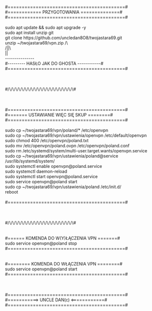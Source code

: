 <br />
#==========================================#<br />
#============ PRZYGOTOWANIA ==============#<br />
#==========================================#<br />
<br />
sudo apt update && sudo apt upgrade -y
<br />
sudo apt install unzip git
<br />
git clone https://github.com/uncledan8O8/twojastara69.git
<br />
unzip ~/twojastara69/vpn.zip
                   /\<br />
                  /||\<br />
                   ||<br />
             ---------------<br />
#--------- HASŁO JAK DO GHOSTA ------------#<br />
#==========================================#<br />
<br />
<br />
<br />
#/\/\/\/\/\/\/\/\/\/\/\/\/\/\/\/\/\/\/\/\/\#<br />
<br />
<br />
<br />
#==========================================#<br />
#======= USTAWIANIE WIĘC SIĘ SKUP ========#<br />
#==========================================#<br />
<br />
sudo cp ~/twojastara69/vpn/poland/* /etc/openvpn
<br />
sudo cp ~/twojastara69/vpn/ustawienia/openvpn /etc/default/openvpn
<br />
sudo chmod 400 /etc/openvpn/poland.txt
<br />
sudo mv /etc/openvpn/poland.ovpn /etc/openvpn/poland.conf
<br />
sudo rm /etc/systemd/system/multi-user.target.wants/openvpn.service
<br />
sudo cp ~/twojastara69/vpn/ustawienia/poland@service /usr/lib/systemd/system/
<br />
sudo systemctl enable openvpn@poland.service
<br />
sudo systemctl daemon-reload
<br />
sudo systemctl start openvpn@poland.service
<br />
sudo service openvpn@poland start
<br />
sudo cp ~/twojastara69/vpn/ustawienia/poland /etc/init.d/
<br />
reboot
<br />
<br />
#==========================================#<br />
<br />
<br />
<br />
#/\/\/\/\/\/\/\/\/\/\/\/\/\/\/\/\/\/\/\/\/\#
<br />
<br />
<br />
#====== KOMENDA DO W(Y)ŁĄCZENIA VPN =======#<br />
     sudo service openvpn@poland stop<br />
#==========================================#<br />
<br />
<br />
#======== KOMENDA DO WŁĄCZENIA VPN ========#<br />
     sudo service openvpn@poland start<br />
#==========================================#<br />
<br />
<br />
<br />
#==========================================#<br />
#===========>  UNCLE DAN(c)  <============#<br />
#==========================================#<br />
<br />
